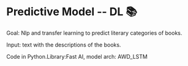 # Predictive Model -- DL :books:

Goal: Nlp and transfer learning to predict literary categories of books.

Input: text with the descriptions of the books. 

Code in Python.Library:Fast AI, model arch: AWD_LSTM
